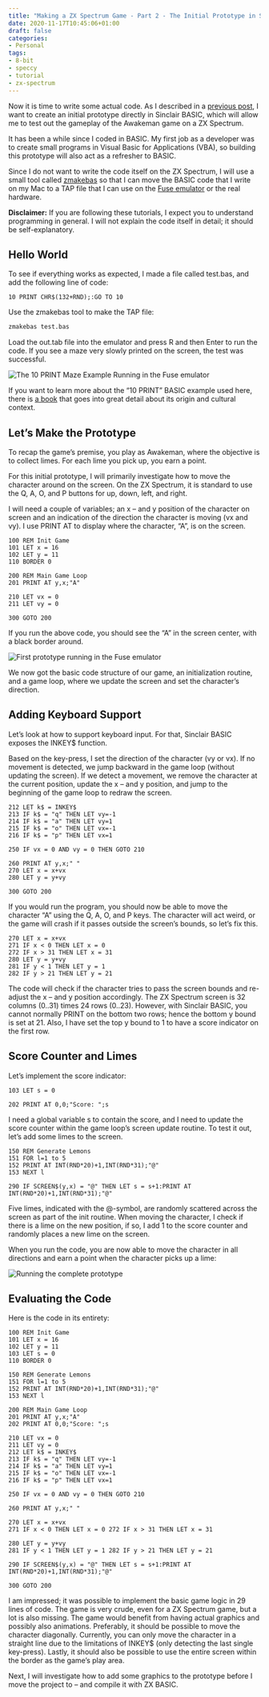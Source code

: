 ```yaml
---
title: "Making a ZX Spectrum Game - Part 2 - The Initial Prototype in Sinclair Basic"
date: 2020-11-17T10:45:06+01:00
draft: false
categories:
- Personal
tags: 
- 8-bit
- speccy
- tutorial
- zx-spectrum
---
```


Now it is time to write some actual code. As I described in a [previous post](https://boblbobl.com/2020/11/10/making-a-zx-spectrum-game-part-1-my-development-setup/), I want to create an initial prototype directly in Sinclair BASIC, which will allow me to test out the gameplay of the Awakeman game on a ZX Spectrum.

It has been a while since I coded in BASIC. My first job as a developer was to create small programs in Visual Basic for Applications (VBA), so building this prototype will also act as a refresher to BASIC.

Since I do not want to write the code itself on the ZX Spectrum, I will use a small tool called [zmakebas](https://github.com/z00m128/zmakebas) so that I can move the BASIC code that I write on my Mac to a TAP file that I can use on the [Fuse emulator](http://fuse-emulator.sourceforge.net/) or the real hardware.

**Disclaimer:** If you are following these tutorials, I expect you to understand programming in general. I will not explain the code itself in detail; it should be self-explanatory.

## Hello World
To see if everything works as expected, I made a file called test.bas, and add the following line of code:

```basic
10 PRINT CHR$(132+RND);:GO TO 10
```

Use the zmakebas tool to make the TAP file:

```sh
zmakebas test.bas
```

Load the out.tab file into the emulator and press R and then Enter to run the code. If you see a maze very slowly printed on the screen, the test was successful.


![The 10 PRINT Maze Example Running in the Fuse emulator](/images/posts/10-print-maze.gif "The 10 PRINT Maze Example Running in the Fuse emulator")


If you want to learn more about the “10 PRINT” BASIC example used here, there is [a book](https://10print.org/) that goes into great detail about its origin and cultural context.

## Let’s Make the Prototype

To recap the game’s premise, you play as Awakeman, where the objective is to collect limes. For each lime you pick up, you earn a point.

For this initial prototype, I will primarily investigate how to move the character around on the screen. On the ZX Spectrum, it is standard to use the Q, A, O, and P buttons for up, down, left, and right.

I will need a couple of variables; an x – and y position of the character on screen and an indication of the direction the character is moving (vx and vy). I use PRINT AT to display where the character, “A”, is on the screen.

```basic
100 REM Init Game
101 LET x = 16
102 LET y = 11
110 BORDER 0
 
200 REM Main Game Loop
201 PRINT AT y,x;"A"
 
210 LET vx = 0
211 LET vy = 0
 
300 GOTO 200
```

If you run the above code, you should see the “A” in the screen center, with a black border around.

![First prototype running in the Fuse emulator](/images/posts/awakeman-prototype-1.png "First prototype running in the Fuse emulator")

We now got the basic code structure of our game, an initialization routine, and a game loop, where we update the screen and set the character’s direction.

## Adding Keyboard Support

Let’s look at how to support keyboard input. For that, Sinclair BASIC exposes the INKEY$ function.

Based on the key-press, I set the direction of the character (vy or vx). If no movement is detected, we jump backward in the game loop (without updating the screen). If we detect a movement, we remove the character at the current position, update the x – and y position, and jump to the beginning of the game loop to redraw the screen.

```basic
212 LET k$ = INKEY$
213 IF k$ = "q" THEN LET vy=-1
214 IF k$ = "a" THEN LET vy=1
215 IF k$ = "o" THEN LET vx=-1
216 IF k$ = "p" THEN LET vx=1
 
250 IF vx = 0 AND vy = 0 THEN GOTO 210
 
260 PRINT AT y,x;" "
270 LET x = x+vx
280 LET y = y+vy
 
300 GOTO 200
```

If you would run the program, you should now be able to move the character “A” using the Q, A, O, and P keys. The character will act weird, or the game will crash if it passes outside the screen’s bounds, so let’s fix this.

```basic
270 LET x = x+vx
271 IF x < 0 THEN LET x = 0 
272 IF x > 31 THEN LET x = 31
280 LET y = y+vy
281 IF y < 1 THEN LET y = 1 
282 IF y > 21 THEN LET y = 21
```

The code will check if the character tries to pass the screen bounds and re-adjust the x – and y position accordingly. The ZX Spectrum screen is 32 columns (0..31) times 24 rows (0..23). However, with Sinclair BASIC, you cannot normally PRINT on the bottom two rows; hence the bottom y bound is set at 21. Also, I have set the top y bound to 1 to have a score indicator on the first row.

## Score Counter and Limes

Let’s implement the score indicator:

```basic
103 LET s = 0
 
202 PRINT AT 0,0;"Score: ";s
```

I need a global variable s to contain the score, and I need to update the score counter within the game loop’s screen update routine. To test it out, let’s add some limes to the screen.

```basic
150 REM Generate Lemons
151 FOR l=1 to 5
152 PRINT AT INT(RND*20)+1,INT(RND*31);"@"
153 NEXT l
 
290 IF SCREEN$(y,x) = "@" THEN LET s = s+1:PRINT AT INT(RND*20)+1,INT(RND*31);"@"
```

Five limes, indicated with the @-symbol, are randomly scattered across the screen as part of the init routine. When moving the character, I check if there is a lime on the new position, if so, I add 1 to the score counter and randomly places a new lime on the screen.

When you run the code, you are now able to move the character in all directions and earn a point when the character picks up a lime:

![Running the complete prototype](/images/posts/awakeman-prototype.gif "Running the complete prototype in the Fuse emulator")

## Evaluating the Code
Here is the code in its entirety:

```basic
100 REM Init Game
101 LET x = 16
102 LET y = 11
103 LET s = 0
110 BORDER 0
 
150 REM Generate Lemons
151 FOR l=1 to 5
152 PRINT AT INT(RND*20)+1,INT(RND*31);"@"
153 NEXT l
 
200 REM Main Game Loop
201 PRINT AT y,x;"A"
202 PRINT AT 0,0;"Score: ";s
 
210 LET vx = 0
211 LET vy = 0
212 LET k$ = INKEY$
213 IF k$ = "q" THEN LET vy=-1
214 IF k$ = "a" THEN LET vy=1
215 IF k$ = "o" THEN LET vx=-1
216 IF k$ = "p" THEN LET vx=1
 
250 IF vx = 0 AND vy = 0 THEN GOTO 210
 
260 PRINT AT y,x;" "
 
270 LET x = x+vx
271 IF x < 0 THEN LET x = 0 272 IF x > 31 THEN LET x = 31
 
280 LET y = y+vy
281 IF y < 1 THEN LET y = 1 282 IF y > 21 THEN LET y = 21
 
290 IF SCREEN$(y,x) = "@" THEN LET s = s+1:PRINT AT INT(RND*20)+1,INT(RND*31);"@"
 
300 GOTO 200
```

I am impressed; it was possible to implement the basic game logic in 29 lines of code. The game is very crude, even for a ZX Spectrum game, but a lot is also missing. The game would benefit from having actual graphics and possibly also animations. Preferably, it should be possible to move the character diagonally. Currently, you can only move the character in a straight line due to the limitations of INKEY$ (only detecting the last single key-press). Lastly, it should also be possible to use the entire screen within the border as the game’s play area.

Next, I will investigate how to add some graphics to the prototype before I move the project to – and compile it with ZX BASIC.
